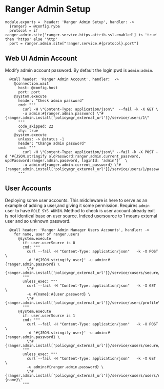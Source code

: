 
# Ranger Admin Setup

    module.exports =  header: 'Ranger Admin Setup', handler: ->
      {ranger} = @config.ryba
      protocol = if ranger.admin.site['ranger.service.https.attrib.ssl.enabled'] is 'true' then 'https' else 'http'
      port = ranger.admin.site["ranger.service.#{protocol}.port"]

## Web UI Admin Account
Modify admin account password. By default the login:pwd  is `admin:admin`.

      @call header: 'Ranger Admin Account', handler:  ->
        @connection.wait
          host: @config.host
          port: port
        @system.execute
          header: "Check admin password"
          cmd: """
            curl -H \"Content-Type: application/json\"  --fail -k -X GET \ 
            -u admin:#{ranger.admin.password} \"#{ranger.admin.install['policymgr_external_url']}/service/users/1\"
          """
          code_skipped: 22
          shy: true
        @system.execute
          unless: -> @status -1
          header: "Change admin password"
          cmd: """
            curl -H \"Content-Type: application/json\" --fail -k -X POST -d '#{JSON.stringify oldPassword:ranger.admin.current_password, updPassword:ranger.admin.password, loginId: 'admin'}'  \ 
            -u admin:#{ranger.admin.current_password} \"#{ranger.admin.install['policymgr_external_url']}/service/users/1/passwordchange\"
          """

## User Accounts
Deploying some user accounts. This middleware is here to serve
as an example of adding a user,and giving it some permission.
Requires `admin` user to have `ROLE_SYS_ADMIN`.
Method to check is user account already exit is not identical base on user source.
Indeed usersource to 1 means external user and so unknown password.

      @call header: 'Ranger Admin Manager Users Accounts', handler: ->
        for name, user of ranger.users
          @system.execute
            if: user.userSource is 0
            cmd: """
              curl --fail -H "Content-Type: application/json"   -k -X POST \
              -d '#{JSON.stringify user}' -u admin:#{ranger.admin.password} \
              \"#{ranger.admin.install['policymgr_external_url']}/service/xusers/secure/users\"
            """
            unless_exec: """
              curl --fail -H "Content-Type: application/json"   -k -X GET \
              -u #{name}:#{user.password} \
              \"#{ranger.admin.install['policymgr_external_url']}/service/users/profile\"
            """
          @system.execute
            if: user.userSource is 1 
            cmd: """
              curl --fail -H "Content-Type: application/json"   -k -X POST \
              -d '#{JSON.stringify user}' -u admin:#{ranger.admin.password} \
              \"#{ranger.admin.install['policymgr_external_url']}/service/xusers/secure/users\"
            """
            unless_exec: """
              curl --fail -H "Content-Type: application/json"   -k -X GET \
              -u admin:#{ranger.admin.password} \
              \"#{ranger.admin.install['policymgr_external_url']}/service/xusers/users/userName/#{name}\"
            """
